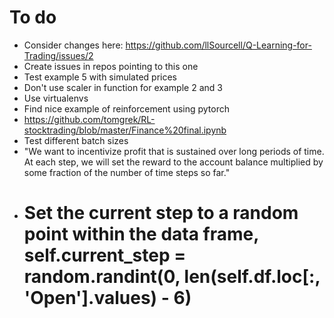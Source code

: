 # To do

- Consider changes here: https://github.com/llSourcell/Q-Learning-for-Trading/issues/2
- Create issues in repos pointing to this one
- Test example 5 with simulated prices
- Don't use scaler in function for example 2 and 3
- Use virtualenvs
- Find nice example of reinforcement using pytorch
- https://github.com/tomgrek/RL-stocktrading/blob/master/Finance%20final.ipynb
- Test different batch sizes
- "We want to incentivize profit that is sustained over long periods of time. At each step, we will set the reward to the account balance multiplied by some fraction of the number of time steps so far."
- # Set the current step to a random point within the data frame,   self.current_step = random.randint(0, len(self.df.loc[:, 'Open'].values) - 6)
